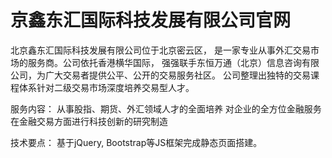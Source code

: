 # 京鑫东汇国际科技发展有限公司官网
北京鑫东汇国际科技发展有限公司位于北京密云区， 是一家专业从事外汇交易市场的服务商。公司依托香港横华国际， 强强联手东恒万通（北京）信息咨询有限公司，为广大交易者提供公平、公开的交易服务社区。 公司整理出独特的交易课程体系针对二级交易市场深度培养交易型人才。

服务内容：
从事股指、期货、外汇领域人才的全面培养
对企业的全方位金融服务
在金融交易方面进行科技创新的研究制造

技术要点：
基于jQuery, Bootstrap等JS框架完成静态页面搭建。
